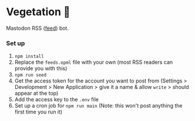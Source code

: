 # Vegetation 🍃

Mastodon RSS ([feed](https://en.wikipedia.org/wiki/Mastodon#Diet)) bot.

### Set up

1. `npm install`
2. Replace the `feeds.opml` file with your own (most RSS readers can provide 
you with this)
3. `npm run seed`
4. Get the access token for the account you want to post from (Settings > 
Development > New Application > give it a name & allow `write` > should appear
at the top)
5. Add the access key to the `.env` file
6. Set up a cron job for `npm run main` (Note: this won't post anything the first time you run it)
